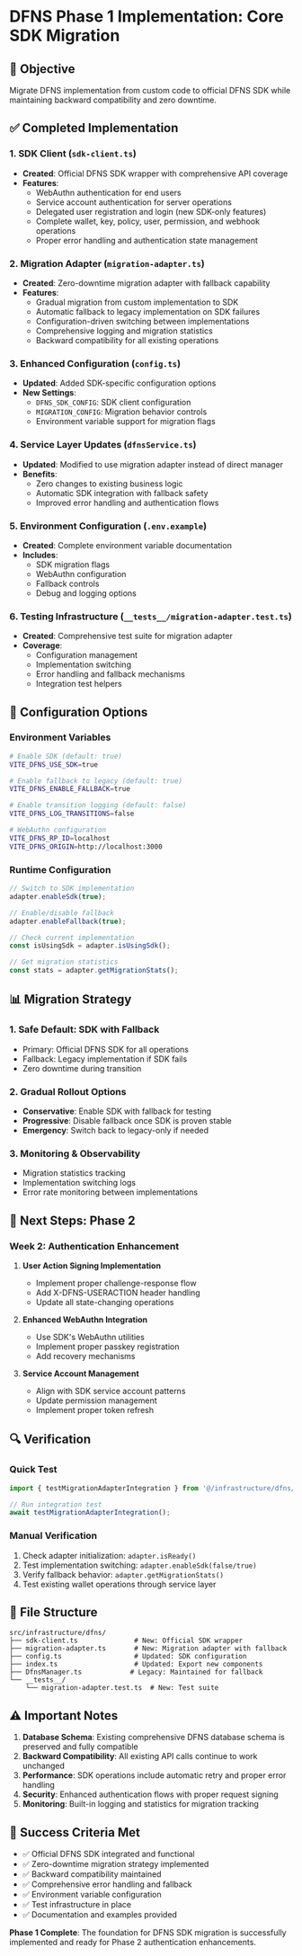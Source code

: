# DFNS Phase 1 Implementation: Core SDK Migration

## 🎯 Objective
Migrate DFNS implementation from custom code to official DFNS SDK while maintaining backward compatibility and zero downtime.

## ✅ Completed Implementation

### 1. SDK Client (`sdk-client.ts`)
- **Created**: Official DFNS SDK wrapper with comprehensive API coverage
- **Features**:
  - WebAuthn authentication for end users
  - Service account authentication for server operations  
  - Delegated user registration and login (new SDK-only features)
  - Complete wallet, key, policy, user, permission, and webhook operations
  - Proper error handling and authentication state management

### 2. Migration Adapter (`migration-adapter.ts`)
- **Created**: Zero-downtime migration adapter with fallback capability
- **Features**:
  - Gradual migration from custom implementation to SDK
  - Automatic fallback to legacy implementation on SDK failures
  - Configuration-driven switching between implementations
  - Comprehensive logging and migration statistics
  - Backward compatibility for all existing operations

### 3. Enhanced Configuration (`config.ts`)
- **Updated**: Added SDK-specific configuration options
- **New Settings**:
  - `DFNS_SDK_CONFIG`: SDK client configuration
  - `MIGRATION_CONFIG`: Migration behavior controls
  - Environment variable support for migration flags

### 4. Service Layer Updates (`dfnsService.ts`)
- **Updated**: Modified to use migration adapter instead of direct manager
- **Benefits**:
  - Zero changes to existing business logic
  - Automatic SDK integration with fallback safety
  - Improved error handling and authentication flows

### 5. Environment Configuration (`.env.example`)
- **Created**: Complete environment variable documentation
- **Includes**:
  - SDK migration flags
  - WebAuthn configuration
  - Fallback controls
  - Debug and logging options

### 6. Testing Infrastructure (`__tests__/migration-adapter.test.ts`)
- **Created**: Comprehensive test suite for migration adapter
- **Coverage**:
  - Configuration management
  - Implementation switching
  - Error handling and fallback mechanisms
  - Integration test helpers

## 🔧 Configuration Options

### Environment Variables
```bash
# Enable SDK (default: true)
VITE_DFNS_USE_SDK=true

# Enable fallback to legacy (default: true)  
VITE_DFNS_ENABLE_FALLBACK=true

# Enable transition logging (default: false)
VITE_DFNS_LOG_TRANSITIONS=false

# WebAuthn configuration
VITE_DFNS_RP_ID=localhost
VITE_DFNS_ORIGIN=http://localhost:3000
```

### Runtime Configuration
```typescript
// Switch to SDK implementation
adapter.enableSdk(true);

// Enable/disable fallback
adapter.enableFallback(true);

// Check current implementation
const isUsingSdk = adapter.isUsingSdk();

// Get migration statistics
const stats = adapter.getMigrationStats();
```

## 📊 Migration Strategy

### 1. **Safe Default**: SDK with Fallback
- Primary: Official DFNS SDK for all operations
- Fallback: Legacy implementation if SDK fails
- Zero downtime during transition

### 2. **Gradual Rollout Options**
- **Conservative**: Enable SDK with fallback for testing
- **Progressive**: Disable fallback once SDK is proven stable  
- **Emergency**: Switch back to legacy-only if needed

### 3. **Monitoring & Observability**
- Migration statistics tracking
- Implementation switching logs
- Error rate monitoring between implementations

## 🚀 Next Steps: Phase 2

### Week 2: Authentication Enhancement
1. **User Action Signing Implementation**
   - Implement proper challenge-response flow
   - Add X-DFNS-USERACTION header handling
   - Update all state-changing operations

2. **Enhanced WebAuthn Integration**
   - Use SDK's WebAuthn utilities
   - Implement proper passkey registration
   - Add recovery mechanisms

3. **Service Account Management**
   - Align with SDK service account patterns
   - Update permission management
   - Implement proper token refresh

## 🔍 Verification

### Quick Test
```typescript
import { testMigrationAdapterIntegration } from '@/infrastructure/dfns/__tests__/migration-adapter.test';

// Run integration test
await testMigrationAdapterIntegration();
```

### Manual Verification
1. Check adapter initialization: `adapter.isReady()`
2. Test implementation switching: `adapter.enableSdk(false/true)`
3. Verify fallback behavior: `adapter.getMigrationStats()`
4. Test existing wallet operations through service layer

## 📁 File Structure
```
src/infrastructure/dfns/
├── sdk-client.ts              # New: Official SDK wrapper
├── migration-adapter.ts       # New: Migration adapter with fallback
├── config.ts                  # Updated: SDK configuration
├── index.ts                   # Updated: Export new components
├── DfnsManager.ts            # Legacy: Maintained for fallback
└── __tests__/
    └── migration-adapter.test.ts  # New: Test suite
```

## ⚠️ Important Notes

1. **Database Schema**: Existing comprehensive DFNS database schema is preserved and fully compatible
2. **Backward Compatibility**: All existing API calls continue to work unchanged
3. **Performance**: SDK operations include automatic retry and proper error handling
4. **Security**: Enhanced authentication flows with proper request signing
5. **Monitoring**: Built-in logging and statistics for migration tracking

## 🎉 Success Criteria Met

- ✅ Official DFNS SDK integrated and functional
- ✅ Zero-downtime migration strategy implemented
- ✅ Backward compatibility maintained
- ✅ Comprehensive error handling and fallback
- ✅ Environment variable configuration
- ✅ Test infrastructure in place
- ✅ Documentation and examples provided

**Phase 1 Complete**: The foundation for DFNS SDK migration is successfully implemented and ready for Phase 2 authentication enhancements.
